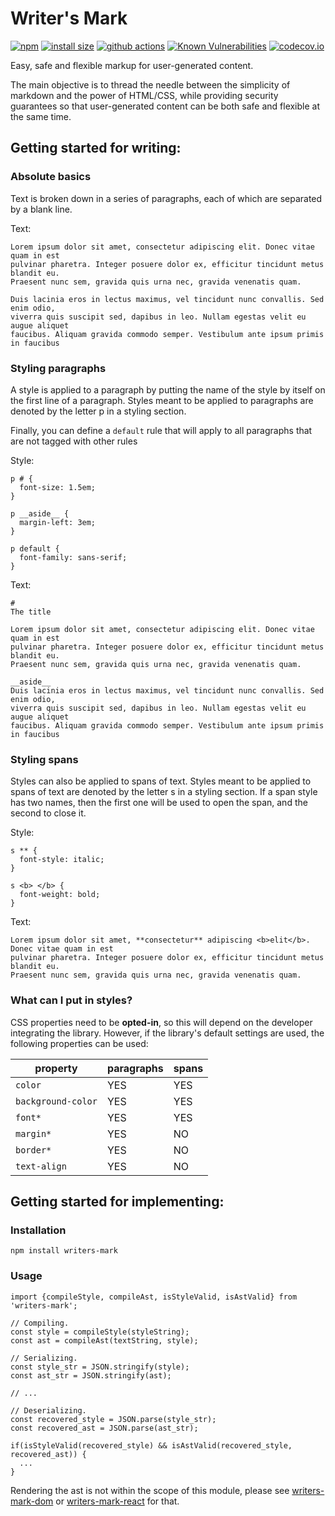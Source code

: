 # Writer's Mark

[![npm](https://badgen.net/npm/v/writers-mark)](https://www.npmjs.com/package/writers-mark)
[![install size](https://packagephobia.com/badge?p=writers-mark)](https://packagephobia.com/result?p=writers-mark)
[![github actions](https://github.com/writers-mark/writers-mark-ts/workflows/Tests/badge.svg)](https://github.com/FrancoisChabot/writers-mark/actions)
[![Known Vulnerabilities](https://snyk.io/test/github/writers-mark/writers-mark-ts/badge.svg?targetFile=package.json)](https://snyk.io/test/github/FrancoisChabot/writers-mark?targetFile=package.json)
[![codecov.io](https://codecov.io/github/writers-mark/writers-mark-ts/coverage.svg?branch=master)](https://codecov.io/github/writers-mark/writers-mark-ts?branch=master)

Easy, safe and flexible markup for user-generated content.

The main objective is to thread the needle between the simplicity of markdown and the power of HTML/CSS, while providing security guarantees so that user-generated content can be both safe and flexible at the same time. 

## Getting started for writing:

### Absolute basics

Text is broken down in a series of paragraphs, each of which are separated by a blank line.

Text:

```
Lorem ipsum dolor sit amet, consectetur adipiscing elit. Donec vitae quam in est
pulvinar pharetra. Integer posuere dolor ex, efficitur tincidunt metus blandit eu. 
Praesent nunc sem, gravida quis urna nec, gravida venenatis quam.

Duis lacinia eros in lectus maximus, vel tincidunt nunc convallis. Sed enim odio, 
viverra quis suscipit sed, dapibus in leo. Nullam egestas velit eu augue aliquet 
faucibus. Aliquam gravida commodo semper. Vestibulum ante ipsum primis in faucibus 
```

### Styling paragraphs

A style is applied to a paragraph by putting the name of the style by itself 
on the first line of a paragraph. Styles meant to be applied to paragraphs 
are denoted by the letter p in a styling section.

Finally, you can define a `default` rule that will apply to all paragraphs that are not tagged with other rules

Style:
```
p # {
  font-size: 1.5em;
}

p __aside__ {
  margin-left: 3em;
}

p default {
  font-family: sans-serif;
}
```

Text:
```
# 
The title

Lorem ipsum dolor sit amet, consectetur adipiscing elit. Donec vitae quam in est
pulvinar pharetra. Integer posuere dolor ex, efficitur tincidunt metus blandit eu. 
Praesent nunc sem, gravida quis urna nec, gravida venenatis quam.

__aside__
Duis lacinia eros in lectus maximus, vel tincidunt nunc convallis. Sed enim odio, 
viverra quis suscipit sed, dapibus in leo. Nullam egestas velit eu augue aliquet 
faucibus. Aliquam gravida commodo semper. Vestibulum ante ipsum primis in faucibus 
```

### Styling spans

Styles can also be applied to spans of text. Styles meant to be applied to spans of text
are denoted by the letter s in a styling section. If a span style has two names, then
the first one will be used to open the span, and the second to close it.

Style:
```
s ** {
  font-style: italic;
}

s <b> </b> {
  font-weight: bold;
}
```

Text:
```
Lorem ipsum dolor sit amet, **consectetur** adipiscing <b>elit</b>. Donec vitae quam in est
pulvinar pharetra. Integer posuere dolor ex, efficitur tincidunt metus blandit eu. 
Praesent nunc sem, gravida quis urna nec, gravida venenatis quam.
```

### What can I put in styles?

CSS properties need to be **opted-in**, so this will depend on the developer integrating the library.
However, if the library's default settings are used, the following properties can be used:

| property           | paragraphs | spans |
|--------------------|------------|-------|
| `color`            | YES        | YES   |
| `background-color` | YES        | YES   |
| `font*`            | YES        | YES   |
| `margin*`          | YES        | NO    |
| `border*`          | YES        | NO    |
| `text-align`       | YES        | NO    |


## Getting started for implementing:

### Installation

```
npm install writers-mark
```

### Usage
```
import {compileStyle, compileAst, isStyleValid, isAstValid} from 'writers-mark';

// Compiling.
const style = compileStyle(styleString);
const ast = compileAst(textString, style);

// Serializing.
const style_str = JSON.stringify(style);
const ast_str = JSON.stringify(ast);

// ...

// Deserializing.
const recovered_style = JSON.parse(style_str);
const recovered_ast = JSON.parse(ast_str);

if(isStyleValid(recovered_style) && isAstValid(recovered_style, recovered_ast)) {
  ...
}

```


Rendering the ast is not within the scope of this module, please see [writers-mark-dom](https://github.com/writers-mark/writers-mark-dom) or [writers-mark-react](https://github.com/writers-mark/writers-mark-react) for that.

